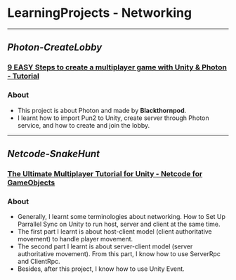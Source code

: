 # LearningProjects - Networking
---
## _Photon-CreateLobby_
### [9 EASY Steps to create a multiplayer game with Unity & Photon - Tutorial](https://www.youtube.com/watch?v=93SkbMpWCGo&t=4s)
### About
- This project is about Photon and made by **Blackthornpod**.
- I learnt how to import Pun2 to Unity, create server through Photon service, and how to create and join the lobby.
---
## _Netcode-SnakeHunt_
### [The Ultimate Multiplayer Tutorial for Unity - Netcode for GameObjects](https://www.youtube.com/watch?v=swIM2z6Foxk)
### About
- Generally, I learnt some terminologies about networking. How to Set Up Parrallel Sync on Unity to run host, server and client at the same time.
- The first part I learnt is about host-client model (client authoritative movement) to handle player movement.
- The second part I learnt is about server-client model (server authoritative movement). From this part, I know how to use ServerRpc and ClientRpc.
- Besides, after this project, I know how to use Unity Event.
